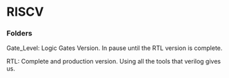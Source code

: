 # RISCV

### Folders

Gate_Level: Logic Gates Version. In pause until the RTL version is complete.

RTL: Complete and production version. Using all the tools that verilog gives us.
